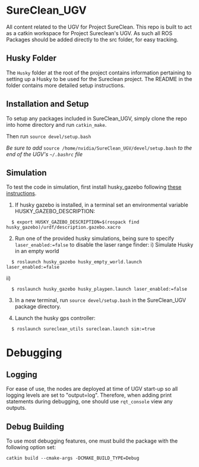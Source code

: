 # SureClean_UGV
All content related to the UGV for Project SureClean. This repo is built to act as a catkin workspace for Project Sureclean's UGV.
As such all ROS Packages should be added directly to the src folder, for easy tracking.

## Husky Folder

The `Husky` folder at the root of the project contains information pertaining to setting up a Husky to be used for the Sureclean project.
The README in the folder contains more detailed setup instructions.

## Installation and Setup

To setup any packages included in SureClean_UGV, simply clone the repo into home directory and run `catkin_make`. 

Then run `source devel/setup.bash`

*Be sure to add* `source /home/nvidia/SureClean_UGV/devel/setup.bash` *to the end of the UGV's `~/.bashrc` file*


## Simulation

To test the code in simulation, first install husky_gazebo following [these instructions](http://wiki.ros.org/husky_gazebo/Tutorials/Simulating%20Husky).

1) If husky gazebo is installed, in a terminal set an environmental variable HUSKY_GAZEBO_DESCRIPTION:
```
  $ export HUSKY_GAZEBO_DESCRIPTION=$(rospack find husky_gazebo)/urdf/description.gazebo.xacro
```
2) Run one of the provided husky simulations, being sure to specify `laser_enabled:=false` to disable the laser range finder:
i) Simulate Husky in an empty world
```
  $ roslaunch husky_gazebo husky_empty_world.launch laser_enabled:=false
```
ii)
```
  $ roslaunch husky_gazebo husky_playpen.launch laser_enabled:=false
```

3) In a new terminal, run `source devel/setup.bash` in the SureClean_UGV package directory.

4) Launch the husky gps controller:
```
  $ roslaunch sureclean_utils sureclean.launch sim:=true
```

# Debugging

## Logging

For ease of use, the nodes are deployed at time of UGV start-up so all logging levels are set to "output=log".
Therefore, when adding print statements during debugging, one should use `rqt_console` view any outputs.

## Debug Building

To use most debugging features, one must build the package with the following option set:
```
catkin build --cmake-args -DCMAKE_BUILD_TYPE=Debug
```
